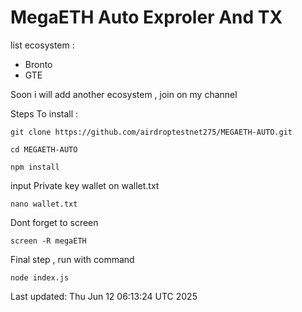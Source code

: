 # MegaETH Auto Exproler And TX


list ecosystem :

- Bronto
- GTE

Soon i will add another ecosystem , join on my channel

Steps To install :

```
git clone https://github.com/airdroptestnet275/MEGAETH-AUTO.git
```

```
cd MEGAETH-AUTO
```

```
npm install
```

input Private key wallet on wallet.txt

```
nano wallet.txt
```

Dont forget to screen

```
screen -R megaETH
```

Final step , run with command

```
node index.js
```

Last updated: Thu Jun 12 06:13:24 UTC 2025

